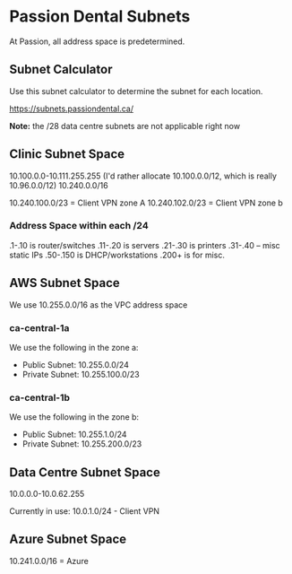 # Passion Dental Subnets

At Passion, all address space is predetermined.

## Subnet Calculator

Use this subnet calculator to determine the subnet for each location.

https://subnets.passiondental.ca/

**Note:** the /28 data centre subnets are not applicable right now

## Clinic Subnet Space

10.100.0.0-10.111.255.255 (I'd rather allocate 10.100.0.0/12, which is really 10.96.0.0/12)
10.240.0.0/16

10.240.100.0/23 = Client VPN zone A
10.240.102.0/23 = Client VPN zone b

### Address Space within each /24

.1-.10 is router/switches
.11-.20 is servers
.21-.30 is printers
.31-.40 – misc static IPs
.50-.150 is DHCP/workstations
.200+ is for misc.

## AWS Subnet Space

We use 10.255.0.0/16 as the VPC address space
### ca-central-1a

We use the following in the zone a:

- Public Subnet: 10.255.0.0/24
- Private Subnet: 10.255.100.0/23
### ca-central-1b

We use the following in the zone b:

- Public Subnet: 10.255.1.0/24
- Private Subnet: 10.255.200.0/23

## Data Centre Subnet Space

10.0.0.0-10.0.62.255

Currently in use:
10.0.1.0/24 - Client VPN

## Azure Subnet Space

10.241.0.0/16 = Azure